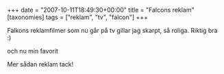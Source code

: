 +++
date = "2007-10-11T18:49:30+00:00"
title = "Falcons reklam"
[taxonomies]
tags = ["reklam", "tv", "falcon"]
+++

Falkons reklamfilmer som nu går på tv gillar jag skarpt, så roliga. Riktig bra :) 



och nu min favorit



Mer sådan reklam tack!



<small></small>
